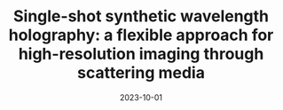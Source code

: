 ---
# Title of Talk
title: 'Single-shot synthetic wavelength holography: a flexible approach for high-resolution imaging through scattering media'

# Talk Weights (used for order on different pages)
landing_weight: 8

# Authors
# Format: A YAML List of Author Names
authors:
- florian-willomitzer

# Location
location: 'OPTICA Frontiers in Optics (FiO) Health Symposium, Tacoma'

# Date
# Format: YYYY-MM-DD. A day must be included, but it won't be visible.
date: 2023-10-01

# Link to Talk
external_link: https://drive.google.com/file/d/1i6v_6ECne85xFTakR-UOBmACmnNSdZF_/view?usp=sharing

summary: ''
image:
  preview-only: true
---